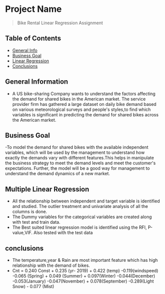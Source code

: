 # Project Name
> Bike Rental Linear Regression Assignment 


## Table of Contents
* [General Info](#general-information)
* [Business Goal](#Business-Goal)
* [Linear Regression](#Multiple-Linear_Regression)
* [Conclusions](#conclusions)

<!-- You can include any other section that is pertinent to your problem -->

## General Information
- A US bike-sharing Company wants to understand the factors affecting the demand for shared bikes in the American market. The service provider firm has gathered a large dataset on daily bike demand based on various meteorological surveys and people's styles,to find which variables is significant in predicting the demand for shared bikes across the American market.

<!-- You don't have to answer all the questions - just the ones relevant to your project. -->

## Business Goal
-To model the demand for shared bikes with the available independent variables, which will be used by the management to understand how exactly the demands vary with different features.This helps in manipulate the business strategy to meet the demand levels and meet the customer's expectations. Further, the model will be a good way for management to understand the demand dynamics of a new market. 

## Multiple Linear Regression
- All the relationship between independent and target variable is identified and studied. The outlier treatment and univariate analysis of all the columns is done.
- The Dummy variables for the categorical variables are created along with test and train data.
- The Best suited linear regression model is identified using the RFI, P-value,VIF. Also tested with the test data 


## conclusions
- The temperature,year & Rain are most important feature which has high relationship with the demand of bikes.
- Cnt = 0.240 Const + 0.235 (yr- 2019) + 0.422 (temp) -0.119(windspeed) -0.065 (Spring) + 0.049 (Summer) + 0.097(Winter) -0.044(December) -0.053(January)  -0.047(November) + 0.078(September)  -0.289(Light Snow) - 0.077 (Mist)

<!-- You don't have to answer all the questions - just the ones relevant to your project. -->


<!-- As the libraries versions keep on changing, it is recommended to mention the version of library used in this project -->




<!-- Optional -->
<!-- ## License -->
<!-- This project is open source and available under the [... License](). -->

<!-- You don't have to include all sections - just the one's relevant to your project -->